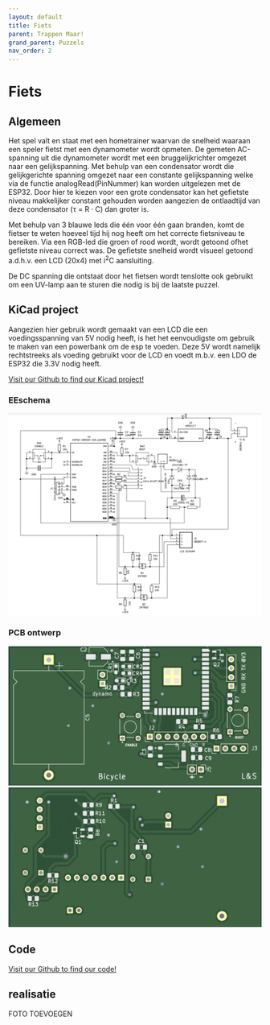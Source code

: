 ```yaml
---
layout: default
title: Fiets
parent: Trappen Maar!
grand_parent: Puzzels
nav_order: 2
---
```

# Fiets
## Algemeen

Het spel valt en staat met een hometrainer waarvan de snelheid waaraan een speler fietst met een dynamometer wordt opmeten. De gemeten AC-spanning uit die dynamometer wordt met een bruggelijkrichter omgezet naar een gelijkspanning. Met behulp van een condensator wordt die gelijkgerichte spanning omgezet naar een
constante gelijkspanning welke via de functie analogRead(PinNummer) kan worden uitgelezen met de ESP32.
Door hier te kiezen voor een grote condensator kan het gefietste niveau makkelijker constant
gehouden worden aangezien de ontlaadtijd van deze condensator (τ = R · C) dan groter is.   

Met behulp van 3 blauwe leds die één voor één gaan branden, komt de fietser te weten hoeveel tijd
hij nog heeft om het correcte fietsniveau te bereiken. Via een RGB-led die groen of rood wordt, wordt getoond ofhet gefietste niveau correct was. De gefietste snelheid wordt visueel getoond a.d.h.v. een LCD (20x4) met i<sup>2</sup>C aansluiting.   

De DC spanning die ontstaat door het fietsen wordt tenslotte ook gebruikt om een UV-lamp aan te sturen die nodig is bij de laatste puzzel.

## KiCad project
Aangezien hier gebruik wordt gemaakt van een LCD die een voedingsspanning van 5V nodig heeft, is het het eenvoudigste om gebruik te maken van
een powerbank om de esp te voeden. Deze 5V wordt namelijk rechtstreeks als voeding gebruikt voor de LCD en voedt m.b.v. een LDO de ESP32 die 3.3V nodig heeft.

[Visit our Github to find our Kicad project!](https://github.com/PLAN-IT-B/BachelorProefTrappenMaar/tree/main/KiCad/Kicad-versie%20Bert/Fiets%20-%20zelfgemaakte%20level%20shifter/Fiets%20-%20zelfgemaakte%20level%20shifter)

### EEschema
![](2022-05-13-21-32-56.png)
### PCB ontwerp
![](2022-05-13-21-33-13.png)
![](2022-05-13-21-33-27.png)

## Code
[Visit our Github to find our code!](https://github.com/PLAN-IT-B/BachelorProefTrappenMaar/tree/main/Volledige%20en%20werkende%20code/MeasuringDcVoltageWithCommunicationBuffer)

## realisatie
FOTO TOEVOEGEN